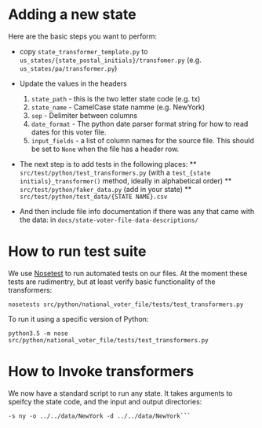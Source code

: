 # Adding a new state

Here are the basic steps you want to perform:

* copy `state_transformer_template.py` to `us_states/{state_postal_initials}/transfomer.py` (e.g. `us_states/pa/transformer.py`)
* Update the values in the headers
  1. `state_path` - this is the two letter state code (e.g. tx)
  2. `state_name` - CamelCase state namme (e.g. NewYork)
  3. `sep` - Delimiter between columns
  4. `date_format` - The python date parser format string for how to read dates for this voter file.
  5. `input_fields` - a list of column names for the source file. This should be set to `None` when the file has a header row.

* The next step is to add tests in the following places:
** `src/test/python/test_transformers.py` (with a `test_{state initials}_transformer()` method, ideally in alphabetical order)
** `src/test/python/faker_data.py` (add in your state)
** `src/test/python/test_data/{STATE NAME}.csv`
* And then include file info documentation if there was any that came with the data: in `docs/state-voter-file-data-descriptions/`

# How to run test suite
We use [Nosetest](http://nose.readthedocs.io/en/latest/) to run automated tests on our files. At the moment these tests are rudimentry, but at least verify basic functionality of the transformers:

```nosetests src/python/national_voter_file/tests/test_transformers.py```

To run it using a specific version of Python:

```python3.5 -m nose src/python/national_voter_file/tests/test_transformers.py```

# How to Invoke transformers
We now have a standard script to run any state. It takes arguments to speifcy the state code, and the input and output directories:

  ``` python3.5 national_voter_file/transformers/csv_transformer.py
 -s ny -o ../../data/NewYork -d ../../data/NewYork```
